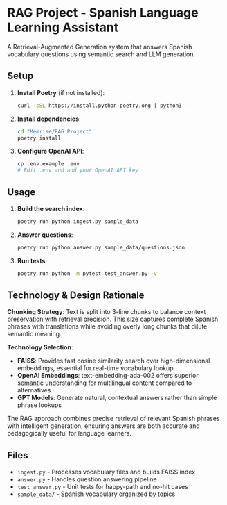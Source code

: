# RAG Project - Spanish Language Learning Assistant

A Retrieval-Augmented Generation system that answers Spanish vocabulary questions using semantic search and LLM generation.

## Setup

1. **Install Poetry** (if not installed):
   ```bash
   curl -sSL https://install.python-poetry.org | python3 -
   ```

2. **Install dependencies**:
   ```bash
   cd "Memrise/RAG Project"
   poetry install
   ```

3. **Configure OpenAI API**:
   ```bash
   cp .env.example .env
   # Edit .env and add your OpenAI API key
   ```

## Usage

1. **Build the search index**:
   ```bash
   poetry run python ingest.py sample_data
   ```

2. **Answer questions**:
   ```bash
   poetry run python answer.py sample_data/questions.json
   ```

3. **Run tests**:
   ```bash
   poetry run python -m pytest test_answer.py -v
   ```

## Technology & Design Rationale

**Chunking Strategy**: Text is split into 3-line chunks to balance context preservation with retrieval precision. This size captures complete Spanish phrases with translations while avoiding overly long chunks that dilute semantic meaning.

**Technology Selection**:
- **FAISS**: Provides fast cosine similarity search over high-dimensional embeddings, essential for real-time vocabulary lookup
- **OpenAI Embeddings**: text-embedding-ada-002 offers superior semantic understanding for multilingual content compared to alternatives
- **GPT Models**: Generate natural, contextual answers rather than simple phrase lookups

The RAG approach combines precise retrieval of relevant Spanish phrases with intelligent generation, ensuring answers are both accurate and pedagogically useful for language learners.

## Files

- `ingest.py` - Processes vocabulary files and builds FAISS index
- `answer.py` - Handles question answering pipeline  
- `test_answer.py` - Unit tests for happy-path and no-hit cases
- `sample_data/` - Spanish vocabulary organized by topics 